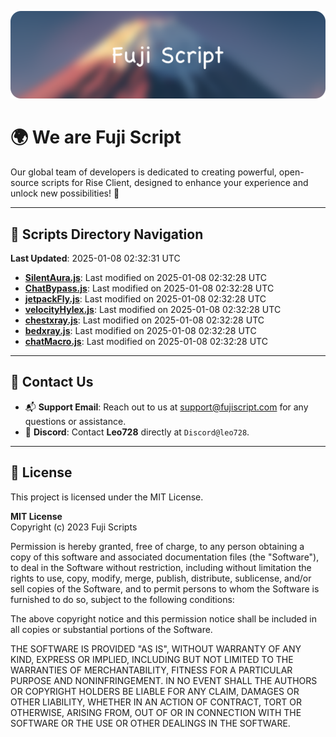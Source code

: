 ![Banner](.github/b.webp)

# 🌍 **We are Fuji Script**

Our global team of developers is dedicated to creating powerful, open-source scripts for Rise Client, designed to enhance your experience and unlock new possibilities! 🌟

---
<!-- SCRIPTS_NAVIGATION_START -->
## 📂 **Scripts Directory Navigation**

**Last Updated**: 2025-01-08 02:32:31 UTC

- **[SilentAura.js](scripts/SilentAura.js)**: Last modified on 2025-01-08 02:32:28 UTC
- **[ChatBypass.js](scripts/ChatBypass.js)**: Last modified on 2025-01-08 02:32:28 UTC
- **[jetpackFly.js](scripts/jetpackFly.js)**: Last modified on 2025-01-08 02:32:28 UTC
- **[velocityHylex.js](scripts/velocityHylex.js)**: Last modified on 2025-01-08 02:32:28 UTC
- **[chestxray.js](scripts/chestxray.js)**: Last modified on 2025-01-08 02:32:28 UTC
- **[bedxray.js](scripts/bedxray.js)**: Last modified on 2025-01-08 02:32:28 UTC
- **[chatMacro.js](scripts/chatMacro.js)**: Last modified on 2025-01-08 02:32:28 UTC

<!-- SCRIPTS_NAVIGATION_END -->

---

## 💬 **Contact Us**  
- 📬 **Support Email**: Reach out to us at [support@fujiscript.com](mailto:support@fujiscript.com) for any questions or assistance.  
- 💬 **Discord**: Contact **Leo728** directly at `Discord@leo728`.

---

## 📜 **License**

This project is licensed under the MIT License.  

**MIT License**  
Copyright (c) 2023 Fuji Scripts  

Permission is hereby granted, free of charge, to any person obtaining a copy of this software and associated documentation files (the "Software"), to deal in the Software without restriction, including without limitation the rights to use, copy, modify, merge, publish, distribute, sublicense, and/or sell copies of the Software, and to permit persons to whom the Software is furnished to do so, subject to the following conditions:  

The above copyright notice and this permission notice shall be included in all copies or substantial portions of the Software.  

THE SOFTWARE IS PROVIDED "AS IS", WITHOUT WARRANTY OF ANY KIND, EXPRESS OR IMPLIED, INCLUDING BUT NOT LIMITED TO THE WARRANTIES OF MERCHANTABILITY, FITNESS FOR A PARTICULAR PURPOSE AND NONINFRINGEMENT. IN NO EVENT SHALL THE AUTHORS OR COPYRIGHT HOLDERS BE LIABLE FOR ANY CLAIM, DAMAGES OR OTHER LIABILITY, WHETHER IN AN ACTION OF CONTRACT, TORT OR OTHERWISE, ARISING FROM, OUT OF OR IN CONNECTION WITH THE SOFTWARE OR THE USE OR OTHER DEALINGS IN THE SOFTWARE.  
